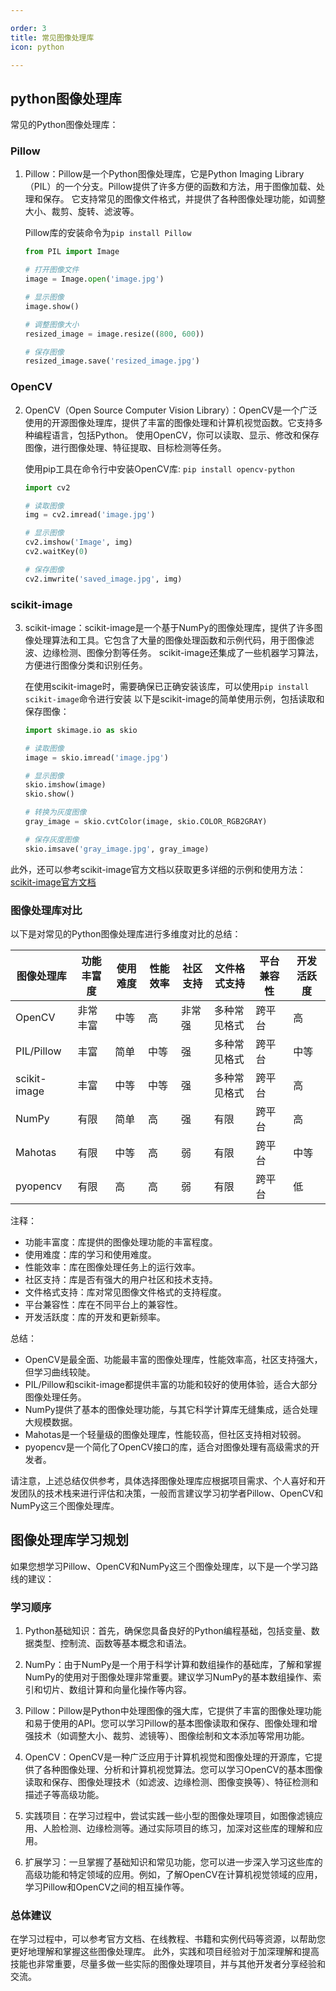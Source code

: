 ```yaml
--- 

order: 3
title: 常见图像处理库
icon: python

---
```


## python图像处理库

常见的Python图像处理库：

### Pillow
1. Pillow：Pillow是一个Python图像处理库，它是Python Imaging Library（PIL）的一个分支。Pillow提供了许多方便的函数和方法，用于图像加载、处理和保存。
它支持常见的图像文件格式，并提供了各种图像处理功能，如调整大小、裁剪、旋转、滤波等。

    Pillow库的安装命令为`pip install Pillow`
    
    ```python
    from PIL import Image
    
    # 打开图像文件
    image = Image.open('image.jpg')
    
    # 显示图像
    image.show()
    
    # 调整图像大小
    resized_image = image.resize((800, 600))
    
    # 保存图像
    resized_image.save('resized_image.jpg')
    ```


### OpenCV
2. OpenCV（Open Source Computer Vision Library）：OpenCV是一个广泛使用的开源图像处理库，提供了丰富的图像处理和计算机视觉函数。它支持多种编程语言，包括Python。
使用OpenCV，你可以读取、显示、修改和保存图像，进行图像处理、特征提取、目标检测等任务。

    使用pip工具在命令行中安装OpenCV库: `pip install opencv-python`
    
    ```python
    import cv2
    
    # 读取图像
    img = cv2.imread('image.jpg')
    
    # 显示图像
    cv2.imshow('Image', img)
    cv2.waitKey(0)
    
    # 保存图像
    cv2.imwrite('saved_image.jpg', img)
    ```


### scikit-image
3. scikit-image：scikit-image是一个基于NumPy的图像处理库，提供了许多图像处理算法和工具。它包含了大量的图像处理函数和示例代码，用于图像滤波、边缘检测、图像分割等任务。
scikit-image还集成了一些机器学习算法，方便进行图像分类和识别任务。

    在使用scikit-image时，需要确保已正确安装该库，可以使用`pip install scikit-image`命令进行安装
    以下是scikit-image的简单使用示例，包括读取和保存图像：
    
    ```python
    import skimage.io as skio
    
    # 读取图像
    image = skio.imread('image.jpg')
    
    # 显示图像
    skio.imshow(image)
    skio.show()
    
    # 转换为灰度图像
    gray_image = skio.cvtColor(image, skio.COLOR_RGB2GRAY)
    
    # 保存灰度图像
    skio.imsave('gray_image.jpg', gray_image)
    ```

此外，还可以参考scikit-image官方文档以获取更多详细的示例和使用方法：[scikit-image官方文档](https://scikit-image.org/)



### 图像处理库对比

以下是对常见的Python图像处理库进行多维度对比的总结：

| 图像处理库 | 功能丰富度 | 使用难度 | 性能效率 | 社区支持 | 文件格式支持 | 平台兼容性 | 开发活跃度 |
|------------|----------|----------|----------|----------|--------------|------------|------------|
| OpenCV     | 非常丰富  | 中等     | 高       | 非常强   | 多种常见格式  | 跨平台     | 高         |
| PIL/Pillow | 丰富      | 简单     | 中等     | 强       | 多种常见格式  | 跨平台     | 中等       |
| scikit-image | 丰富     | 中等     | 中等     | 强       | 多种常见格式  | 跨平台     | 高         |
| NumPy      | 有限      | 简单     | 高       | 强       | 有限         | 跨平台     | 高         |
| Mahotas    | 有限      | 中等     | 高       | 弱       | 有限         | 跨平台     | 中等       |
| pyopencv   | 有限      | 高       | 高       | 弱       | 有限         | 跨平台     | 低         |

注释：
- 功能丰富度：库提供的图像处理功能的丰富程度。
- 使用难度：库的学习和使用难度。
- 性能效率：库在图像处理任务上的运行效率。
- 社区支持：库是否有强大的用户社区和技术支持。
- 文件格式支持：库对常见图像文件格式的支持程度。
- 平台兼容性：库在不同平台上的兼容性。
- 开发活跃度：库的开发和更新频率。

总结：
- OpenCV是最全面、功能最丰富的图像处理库，性能效率高，社区支持强大，但学习曲线较陡。
- PIL/Pillow和scikit-image都提供丰富的功能和较好的使用体验，适合大部分图像处理任务。
- NumPy提供了基本的图像处理功能，与其它科学计算库无缝集成，适合处理大规模数据。
- Mahotas是一个轻量级的图像处理库，性能较高，但社区支持相对较弱。
- pyopencv是一个简化了OpenCV接口的库，适合对图像处理有高级需求的开发者。

请注意，上述总结仅供参考，具体选择图像处理库应根据项目需求、个人喜好和开发团队的技术栈来进行评估和决策，一般而言建议学习初学者Pillow、OpenCV和NumPy这三个图像处理库。


## 图像处理库学习规划

如果您想学习Pillow、OpenCV和NumPy这三个图像处理库，以下是一个学习路线的建议：

### 学习顺序

1. Python基础知识：首先，确保您具备良好的Python编程基础，包括变量、数据类型、控制流、函数等基本概念和语法。

2. NumPy：由于NumPy是一个用于科学计算和数组操作的基础库，了解和掌握NumPy的使用对于图像处理非常重要。建议学习NumPy的基本数组操作、索引和切片、数组计算和向量化操作等内容。

3. Pillow：Pillow是Python中处理图像的强大库，它提供了丰富的图像处理功能和易于使用的API。您可以学习Pillow的基本图像读取和保存、图像处理和增强技术（如调整大小、裁剪、滤镜等）、图像绘制和文本添加等常用功能。

4. OpenCV：OpenCV是一种广泛应用于计算机视觉和图像处理的开源库，它提供了各种图像处理、分析和计算机视觉算法。您可以学习OpenCV的基本图像读取和保存、图像处理技术（如滤波、边缘检测、图像变换等）、特征检测和描述子等高级功能。

5. 实践项目：在学习过程中，尝试实践一些小型的图像处理项目，如图像滤镜应用、人脸检测、边缘检测等。通过实际项目的练习，加深对这些库的理解和应用。

6. 扩展学习：一旦掌握了基础知识和常见功能，您可以进一步深入学习这些库的高级功能和特定领域的应用。例如，了解OpenCV在计算机视觉领域的应用，学习Pillow和OpenCV之间的相互操作等。

### 总体建议

在学习过程中，可以参考官方文档、在线教程、书籍和实例代码等资源，以帮助您更好地理解和掌握这些图像处理库。
此外，实践和项目经验对于加深理解和提高技能也非常重要，尽量多做一些实际的图像处理项目，并与其他开发者分享经验和交流。